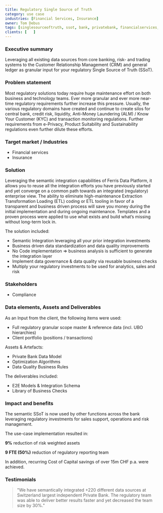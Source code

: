```yaml
---
title: Regulatory Single Source of Truth
category: use case
industries: [Financial Services, Insurance]
owner: Tom Debus
tags: [singlesourceoftruth, ssot, bank, privatebank, financialservices, insurance]
clients: [   ]
---
```


### Executive summary
Leveraging all existing data sources from core banking, risk- and trading systems to the Customer Relationship Management (CRM) and general ledger as granular input for your regulatory Single Source of Truth (SSoT).

### Problem statement
Most regulatory solutions today require huge maintenance effort on both business and technology teams. Ever more granular and ever more near-time regulatory requirements further increase this pressure. Usually, the various regulatory domains have created and continue to create silos for central bank, credit risk, liquidity, Anti-Money Laundering (ALM) / Know Your Customer (KYC) and transaction monitoring regulations. Further requirements from e-Privacy, Product Suitability and Sustainability regulations even further dilute these efforts.

### Target market / Industries
- Financial services
- Insurance

### Solution
Leveraging the semantic integration capabilities of Ferris Data Platform, it  allows you to reuse all the integration efforts you have previously started and yet converge on a common path towards an integrated (regulatory) enterprise view. The ability to eliminate high-maintenance Extraction Transformation Loading (ETL) coding or ETL tooling in favor of a transparent and business driven process will save you money during the initial implementation and during ongoing maintenance.
Templates and a proven process were applied to use what exists and build what’s missing without long-term lock in.

The solution included:
- Semantic Integration leveraging all your prior integration investments
- Business driven data standardization and data quality improvements
- No Code implementation => business analysis is sufficient to generate the integration layer
- Implement data governance & data quality via reusable business checks
- Multiply your regulatory investments to be used for analytics, sales and risk

### Stakeholders
- Compliance

### Data elements, Assets and Deliverables
As an Input from the client, the following items were used:
- Full regulatory granular scope master & reference data (incl. UBO hierarchies)
- Client portfolio (positions / transactions)

Assets & Artefacts:
- Private Bank Data Model
- Optimization Algorithms
- Data Quality Business Rules

The deliverables included:
- E2E Models & Integration Schema
- Library of Business Checks

### Impact and benefits
The semantic SSoT is now used by other functions across the bank leveraging regulatory investments for sales support, operations and risk management.

The use-case implementation resulted in:

  **9%** reduction of risk weighted assets

  **9 FTE (50%)** reduction of regulatory reporting team

In addition, recurring Cost of Capital savings of over 15m CHF p.a. were achieved.

### Testimonials
> "We have semantically integrated +220 different data sources at Switzerland largest independent Private Bank. The regulatory team  was able to deliver better results faster and yet decreased the team size by 30%."

